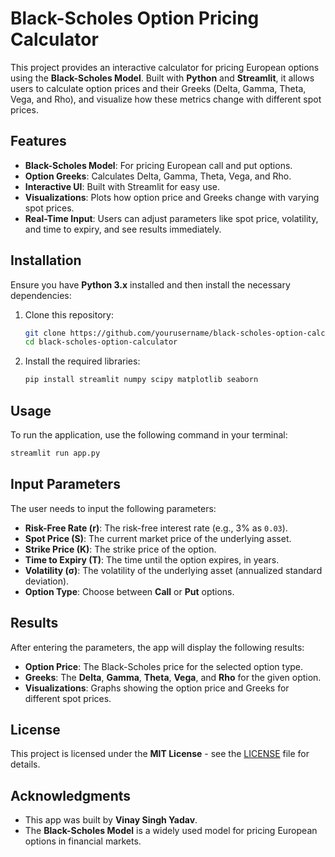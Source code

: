 # Black-Scholes Option Pricing Calculator

This project provides an interactive calculator for pricing European options using the **Black-Scholes Model**. Built with **Python** and **Streamlit**, it allows users to calculate option prices and their Greeks (Delta, Gamma, Theta, Vega, and Rho), and visualize how these metrics change with different spot prices.

## Features

- **Black-Scholes Model**: For pricing European call and put options.
- **Option Greeks**: Calculates Delta, Gamma, Theta, Vega, and Rho.
- **Interactive UI**: Built with Streamlit for easy use.
- **Visualizations**: Plots how option price and Greeks change with varying spot prices.
- **Real-Time Input**: Users can adjust parameters like spot price, volatility, and time to expiry, and see results immediately.

## Installation

Ensure you have **Python 3.x** installed and then install the necessary dependencies:

1. Clone this repository:

    ```bash
    git clone https://github.com/yourusername/black-scholes-option-calculator.git
    cd black-scholes-option-calculator
    ```

2. Install the required libraries:

    ```bash
    pip install streamlit numpy scipy matplotlib seaborn
    ```

## Usage

To run the application, use the following command in your terminal:

```bash
streamlit run app.py
```
## Input Parameters

The user needs to input the following parameters:

- **Risk-Free Rate (r)**: The risk-free interest rate (e.g., 3% as `0.03`).
- **Spot Price (S)**: The current market price of the underlying asset.
- **Strike Price (K)**: The strike price of the option.
- **Time to Expiry (T)**: The time until the option expires, in years.
- **Volatility (σ)**: The volatility of the underlying asset (annualized standard deviation).
- **Option Type**: Choose between **Call** or **Put** options.

## Results

After entering the parameters, the app will display the following results:

- **Option Price**: The Black-Scholes price for the selected option type.
- **Greeks**: The **Delta**, **Gamma**, **Theta**, **Vega**, and **Rho** for the given option.
- **Visualizations**: Graphs showing the option price and Greeks for different spot prices.


## License

This project is licensed under the **MIT License** - see the [LICENSE](./LICENSE) file for details.

## Acknowledgments

- This app was built by **Vinay Singh Yadav**.
- The **Black-Scholes Model** is a widely used model for pricing European options in financial markets.

